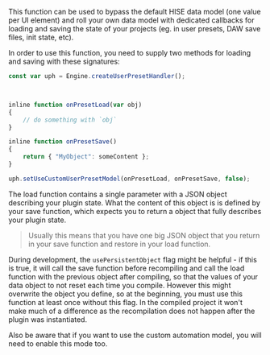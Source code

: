This function can be used to bypass the default HISE data model (one value per UI element) and roll your own data model with dedicated callbacks for loading and saving the state of your projects (eg. in user presets, DAW save files, init state, etc).

In order to use this function, you need to supply two methods for loading and saving with these signatures:

```javascript
const var uph = Engine.createUserPresetHandler();



inline function onPresetLoad(var obj)
{
	// do something with `obj`
}

inline function onPresetSave()
{
	return { "MyObject": someContent };
}

uph.setUseCustomUserPresetModel(onPresetLoad, onPresetSave, false);
```

The load function contains a single parameter with a JSON object describing your plugin state. What the content of this object is is defined by your save function, which expects you to return a object that fully describes your plugin state.

> Usually this means that you have one big JSON object that you return in your save function and restore in your load function.

During development, the `usePersistentObject` flag might be helpful - if this is true, it will call the save function before recompiling and call the load function with the previous object after compiling, so that the values of your data object to not reset each time you compile. However this might overwrite the object you define, so at the beginning, you must use this function at least once without this flag. In the compiled project it won't make much of a difference as the recompilation does not happen after the plugin was instantiated.

Also be aware that if you want to use the custom automation model, you will need to enable this mode too.